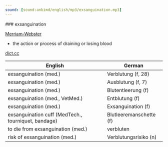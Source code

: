 ```yaml
---
sound: [sound:ankimd/english/mp3/exsanguination.mp3]
---
```


\### exsanguination

[Merriam-Webster](https://www.merriam-webster.com/dictionary/exsanguination)

- the action or process of draining or losing blood

[dict.cc](https://www.dict.cc/exsanguination)

| English        | German       |
| -------------- | ------------ |
| exsanguination (med.) | Verblutung (f, 28) |
| exsanguination (med.) | Ausblutung (f, 7) |
| exsanguination (med.) | Blutentleerung (f) |
| exsanguination (med., VetMed.) | Entblutung (f) |
| exsanguination (med.) | Exsanguination (f) |
| exsanguination cuff (MedTech., tourniquet, bandage) | Blutleeremanschette (f) |
| to die from exsanguination (med.) | verbluten |
| risk of exsanguination (med.) | Verblutungsrisiko (n) |
